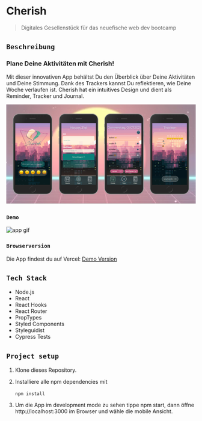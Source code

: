 # Cherish

> Digitales Gesellenstück für das neuefische web dev bootcamp

## `Beschreibung`

### Plane Deine Aktivitäten mit Cherish!

Mit dieser innovativen App behältst Du den Überblick über Deine Aktivitäten und Deine Stimmung. Dank des Trackers kannst Du reflektieren, wie Deine Woche verlaufen ist. Cherish hat ein intuitives Design und dient als Reminder, Tracker und Journal.

![app screenshot](src/images/readme/screenshot.jpg)

### `Demo`

![app gif](src/images/readme/demo.gif)

### `Browserversion`

Die App findest du auf Vercel:
[Demo Version](https://capstone-project-cherish.vercel.app/)

## `Tech Stack`

- Node.js
- React
- React Hooks
- React Router
- PropTypes
- Styled Components
- Styleguidist
- Cypress Tests

## `Project setup`

1. Klone dieses Repository.
2. Installiere alle npm dependencies mit

   `npm install`

3. Um die App im development mode zu sehen tippe npm start, dann öffne http://localhost:3000 im Browser und wähle die mobile Ansicht.

   <!-- # Plan Your activities with Cherish! This innovative app gives You an overview of Your activities and Your mood. Thanks to the tracker You can reflect upon Your week. Cherish has an intuitive design and serves as a reminder, tracker and journal.-->
